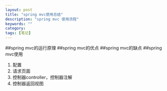 ```yaml
---
layout: post
title: "spring mvc使用总结"
description: "spring mvc 使用流程"
keywords: ""
category: 
tags: [笔记]
---
```

##spring mvc的运行原理
##spring mvc的优点
##spring mvc的缺点
##spring mvc使用

1. 配置
2. 请求页面
3. 控制器controller，控制器注解
4. 控制器返回视图


